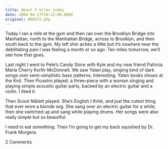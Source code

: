 ```yaml
---
title: About 5 miles today
date: 2004-04-27T19:22:00.000Z
original: 000172.php
---
```


Today I ran a mile at the gym and then ran over the Brooklyn Bridge into Manhattan, north to the Manhattan Bridge, across to Brooklyn, and then south back to the gym. My left shin aches a little but it’s nowhere near the debilitating pain I was feeling a month or so ago. Ten miles tomorrow, we’ll see how that goes.

Last night I went to Pete’s Candy Store with Kyle and my new friend Patricia Maria Cherry Korth-McDonnell. We saw Yalan play, singing kind of dark songs over semi-simplistic bass patterns. Interesting. Yalan books shows at the Knit. Then Picastro played, a three-piece with a woman singing and playing simple acoustic guitar parts, backed by an electric guitar and a violin. I liked it.

Then Scout Niblett played. She’s English I think, and just the cutest thing that ever wore a blonde wig. She sang over an electric guitar for a while, then she switched up and sang while playing drums. Her songs were also really simple but so beautiful.

I need to eat something. Then I’m going to get my back squished by Dr. Frank Morgera.

<span class="commentheader">2 Comments</span>

<!-- <div class="commentdivider">
<span class="commentauthorbox">Posted by <a href="mailto&#58;pfunk&#46;pkm&#64;verizon&#46;net">Patricia</a></span>
<span class="commentdatebox">Wednesday, April 28, 2004</span>
<span class="commenttimebox"> 2:06 PM</span>
</div>
<div class="commentbody">i am so in love with scout niblett now. sigh. </div>
<div class="commentdivider">
<span class="commentauthorbox">Posted by <a href="mailto&#58;dave&#64;chimpnomore&#46;com">David</a></span>
<span class="commentdatebox">Wednesday, May  4, 2005</span>
<span class="commenttimebox"> 3:14 PM</span>
</div>
<div class="commentbody">I have a question.  Would you recommend Dr. Morgera as a chiropractor?  Is he helpful to you without him wanting you to go there constantly? I am looking for a good chiro, and live near him.  It’s difficult to find somebody who knows what they are doing.</div> -->

